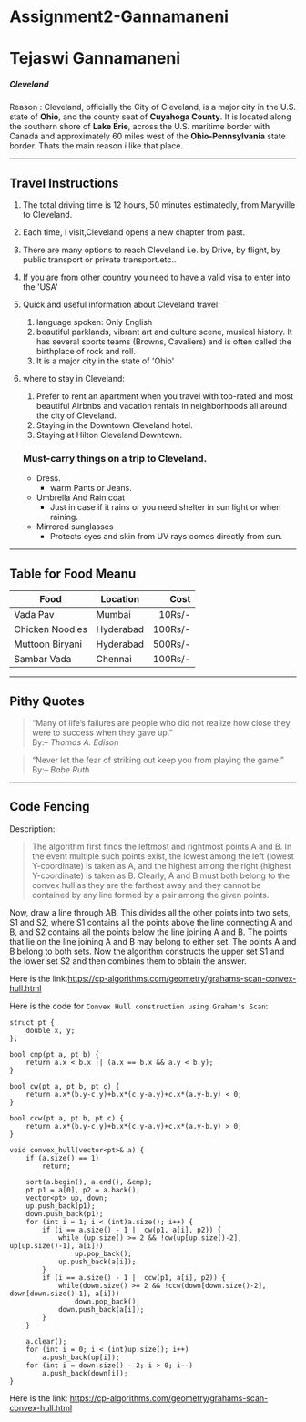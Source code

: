 # Assignment2-Gannamaneni
# Tejaswi Gannamaneni 
##### Cleveland

Reason : Cleveland, officially the City of Cleveland, is a major city in the U.S. state of **Ohio**, and the county seat of **Cuyahoga County**. It is located along the southern shore of **Lake Erie**, across the U.S. maritime border with Canada and approximately 60 miles west of the **Ohio-Pennsylvania** state border. Thats the main reason i like that place.

---
## Travel Instructions

1. The total driving time is 12 hours, 50 minutes estimatedly, from Maryville to Cleveland.
2. Each time, I visit,Cleveland opens a new chapter from past.
3. There are many options to reach Cleveland i.e. by Drive, by flight, by public transport or private transport.etc..
4. If you are from other country you need to have a valid visa to enter into the 'USA'
5. Quick and useful information about Cleveland travel:
    1. language spoken: Only English
    2. beautiful parklands, vibrant art and culture scene, musical history. It has several sports teams (Browns, Cavaliers) and is often called the birthplace of rock and roll.
    3. It is a major city in the state of 'Ohio'
6. where to stay in Cleveland:
    1. Prefer to rent an apartment when you travel with top-rated and most beautiful Airbnbs and vacation rentals in neighborhoods all around the city of Cleveland.
    2. Staying in the Downtown Cleveland hotel.
    3. Staying at Hilton Cleveland Downtown.

    ### Must-carry things on a trip to Cleveland.

    * Dress.
        * warm Pants or Jeans.
    * Umbrella And Rain coat
        * Just in case if it rains or you need shelter in sun light or when raining.
    * Mirrored sunglasses
        * Protects eyes and skin from UV rays comes directly from sun.

---

## Table for Food Meanu

| Food | Location | Cost |
| ---| ---| ---: |
| Vada Pav | Mumbai | 10Rs/- |
| Chicken Noodles | Hyderabad | 100Rs/- |
| Muttoon Biryani | Hyderabad | 500Rs/- |
| Sambar Vada | Chennai | 100Rs/- |

---
## Pithy Quotes

> “Many of life’s failures are people who did not realize how close they were to success when they gave up.” <br> By:– *Thomas A. Edison*


>  “Never let the fear of striking out keep you from playing the game.”<br> By:– *Babe Ruth*

---

## Code Fencing

Description: 
> The algorithm first finds the leftmost and rightmost points A and B. In the event multiple such points exist, the lowest among the left (lowest Y-coordinate) is taken as A, and the highest among the right (highest Y-coordinate) is taken as B. Clearly, A and B must both belong to the convex hull as they are the farthest away and they cannot be contained by any line formed by a pair among the given points.<br>

Now, draw a line through AB. This divides all the other points into two sets, S1 and S2, where S1 contains all the points above the line connecting A and B, and S2 contains all the points below the line joining A and B. The points that lie on the line joining A and B may belong to either set. The points A and B belong to both sets. Now the algorithm constructs the upper set S1 and the lower set S2 and then combines them to obtain the answer.

Here is the link:<https://cp-algorithms.com/geometry/grahams-scan-convex-hull.html>

Here is the code for `Convex Hull construction using Graham's Scan`:
```
struct pt {
    double x, y;
};

bool cmp(pt a, pt b) {
    return a.x < b.x || (a.x == b.x && a.y < b.y);
}

bool cw(pt a, pt b, pt c) {
    return a.x*(b.y-c.y)+b.x*(c.y-a.y)+c.x*(a.y-b.y) < 0;
}

bool ccw(pt a, pt b, pt c) {
    return a.x*(b.y-c.y)+b.x*(c.y-a.y)+c.x*(a.y-b.y) > 0;
}

void convex_hull(vector<pt>& a) {
    if (a.size() == 1)
        return;

    sort(a.begin(), a.end(), &cmp);
    pt p1 = a[0], p2 = a.back();
    vector<pt> up, down;
    up.push_back(p1);
    down.push_back(p1);
    for (int i = 1; i < (int)a.size(); i++) {
        if (i == a.size() - 1 || cw(p1, a[i], p2)) {
            while (up.size() >= 2 && !cw(up[up.size()-2], up[up.size()-1], a[i]))
                up.pop_back();
            up.push_back(a[i]);
        }
        if (i == a.size() - 1 || ccw(p1, a[i], p2)) {
            while(down.size() >= 2 && !ccw(down[down.size()-2], down[down.size()-1], a[i]))
                down.pop_back();
            down.push_back(a[i]);
        }
    }

    a.clear();
    for (int i = 0; i < (int)up.size(); i++)
        a.push_back(up[i]);
    for (int i = down.size() - 2; i > 0; i--)
        a.push_back(down[i]);
}

```
Here is the link: <https://cp-algorithms.com/geometry/grahams-scan-convex-hull.html>
